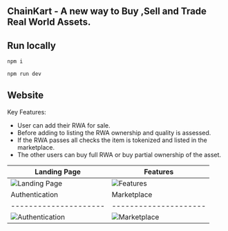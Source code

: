 ## ChainKart - A new way to Buy ,Sell and Trade Real World Assets.
## Run locally
```bash
npm i
```
```bash
npm run dev
```
## Website
Key Features:
- User can add their RWA for sale.
- Before adding to listing the RWA ownership and quality is assessed.
- If the RWA passes all checks the item is tokenized and listed in the marketplace.
- The other users can buy full RWA or buy partial ownership of the asset.

|Landing Page|Features|
|---------------------|---------------------|
| ![Landing Page](https://github.com/JayDeep1710/ChainKart/assets/95349616/532fe812-1d1a-44e0-9103-94fffa8c6592)| ![Features](https://github.com/JayDeep1710/ChainKart/assets/95349616/d96f9d7d-c61f-4cbc-94a8-e40b60e4b3be)|
| Authentication| Marketplace|
|---------------------|---------------------|
| ![Authentication](https://github.com/JayDeep1710/ChainKart/assets/95349616/a150045a-7223-4089-baeb-245717bba79e)| ![Marketplace](https://github.com/JayDeep1710/ChainKart/assets/95349616/1c244eb3-c2a3-4907-b7ae-d2ee32cd0407) |





